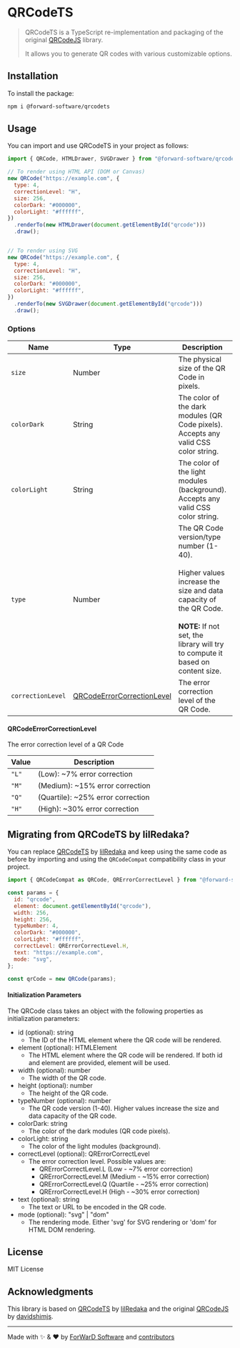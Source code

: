 # QRCodeTS

> QRCodeTS is a TypeScript re-implementation and packaging of the original [QRCodeJS](https://github.com/davidshimjs/qrcodejs) library.
>
> It allows you to generate QR codes with various customizable options.

## Installation

To install the package:

```bash
npm i @forward-software/qrcodets
```

## Usage

You can import and use QRCodeTS in your project as follows:

```javascript
import { QRCode, HTMLDrawer, SVGDrawer } from "@forward-software/qrcodets";

// To render using HTML API (DOM or Canvas)
new QRCode("https://example.com", {
  type: 4,
  correctionLevel: "H",
  size: 256,
  colorDark: "#000000",
  colorLight: "#ffffff",
})
  .renderTo(new HTMLDrawer(document.getElementById("qrcode")))
  .draw();


// To render using SVG
new QRCode("https://example.com", {
  type: 4,
  correctionLevel: "H",
  size: 256,
  colorDark: "#000000",
  colorLight: "#ffffff",
})
  .renderTo(new SVGDrawer(document.getElementById("qrcode")))
  .draw();

```

### Options

| Name              | Type                                                      | Description                                                                                                                                                                                                 | Default     |
| ----------------- | --------------------------------------------------------- | ----------------------------------------------------------------------------------------------------------------------------------------------------------------------------------------------------------- | ----------- |
| `size`            | Number                                                    | The physical size of the QR Code in pixels.                                                                                                                                                                 | `256`       |
| `colorDark`       | String                                                    | The color of the dark modules (QR Code pixels).<br/>Accepts any valid CSS color string.                                                                                                                     | `"#000000"` |
| `colorLight`      | String                                                    | The color of the light modules (background).<br/>Accepts any valid CSS color string.                                                                                                                        | `"#ffffff"` |
| `type`            | Number                                                    | The QR Code version/type number (1-40).<br/><br/>Higher values increase the size and data capacity of the QR Code.<br/><br/>**NOTE:** If not set, the library will try to compute it based on content size. | `undefined` |
| `correctionLevel` | [QRCodeErrorCorrectionLevel](#qrcodeerrorcorrectionlevel) | The error correction level of the QR Code.                                                                                                                                                                  | `"H"`       |


#### QRCodeErrorCorrectionLevel

The error correction level of a QR Code

| Value | Description                       |
| ----- | --------------------------------- |
| `"L"` | (Low): ~7% error correction       |
| `"M"` | (Medium): ~15% error correction   |
| `"Q"` | (Quartile): ~25% error correction |
| `"H"` | (High): ~30% error correction     |



## Migrating from QRCodeTS by lilRedaka?

You can replace [QRCodeTS](https://github.com/lilRedaka/qrcodets) by [lilRedaka](https://github.com/lilRedaka) and keep using the same code as before by importing and using the `QRCodeCompat` compatibility class in your project.

```javascript
import { QRCodeCompat as QRCode, QRErrorCorrectLevel } from "@forward-software/qrcodets";

const params = {
  id: "qrcode",
  element: document.getElementById("qrcode"),
  width: 256,
  height: 256,
  typeNumber: 4,
  colorDark: "#000000",
  colorLight: "#ffffff",
  correctLevel: QRErrorCorrectLevel.H,
  text: "https://example.com",
  mode: "svg",
};

const qrCode = new QRCode(params);
```

#### Initialization Parameters

The QRCode class takes an object with the following properties as initialization parameters:

- id (optional): string
  - The ID of the HTML element where the QR code will be rendered.
- element (optional): HTMLElement
  - The HTML element where the QR code will be rendered. If both id and element are provided, element will be used.
- width (optional): number
  - The width of the QR code.
- height (optional): number
  - The height of the QR code.
- typeNumber (optional): number
  - The QR code version (1-40). Higher values increase the size and data capacity of the QR code.
- colorDark: string
  - The color of the dark modules (QR code pixels).
- colorLight: string
  - The color of the light modules (background).
- correctLevel (optional): QRErrorCorrectLevel
  - The error correction level. Possible values are:
    - QRErrorCorrectLevel.L (Low - ~7% error correction)
    - QRErrorCorrectLevel.M (Medium - ~15% error correction)
    - QRErrorCorrectLevel.Q (Quartile - ~25% error correction)
    - QRErrorCorrectLevel.H (High - ~30% error correction)
- text (optional): string
  - The text or URL to be encoded in the QR code.
- mode (optional): "svg" | "dom"
  - The rendering mode. Either 'svg' for SVG rendering or 'dom' for HTML DOM rendering.

## License

MIT License

## Acknowledgments

This library is based on [QRCodeTS](https://github.com/lilRedaka/qrcodets) by [lilRedaka](https://github.com/lilRedaka) and the original [QRCodeJS](https://github.com/davidshimjs/qrcodejs) by [davidshimjs](https://github.com/davidshimjs).

---

Made with ✨ & ❤️ by [ForWarD Software](https://github.com/forwardsoftware) and [contributors](https://github.com/forwardsoftware/qrcodets/graphs/contributors)
